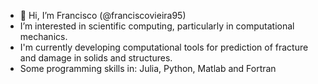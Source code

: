 - 👋 Hi, I’m Francisco (@franciscovieira95)
- I’m interested in scientific computing, particularly in computational mechanics. 
- I'm currently developing computational tools for prediction of fracture and damage in solids and structures.
- Some programming skills in: Julia, Python, Matlab and Fortran

